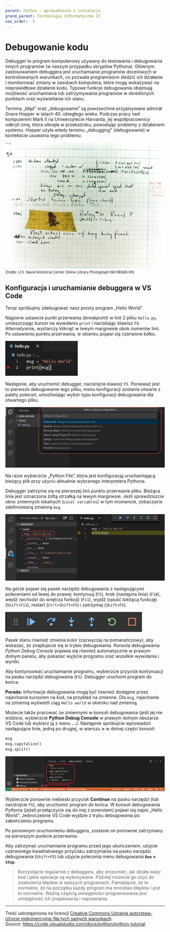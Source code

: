 ```yaml
---
parent: Python — wprowadzenie i instalacja
grand_parent: Technologie Informatyczne II
nav_order:  5
---
```


# Debugowanie kodu

Debugger to program komputerowy używany do testowania i debugowania innych programów (w naszym przypadku skryptów Pythona). Głównym zastosowaniem debuggera jest uruchamianie programów docelowych w kontrolowanych warunkach, co pozwala programistom śledzić ich działanie i monitorować zmiany w zasobach komputera, które mogą wskazywać na nieprawidłowe działanie kodu. Typowe funkcje debugowania obejmują możliwość uruchamiania lub zatrzymywania programów w określonych punktach oraz wyświetlanie ich stanu.

Terminy „błąd” oraz „debugowanie” są powszechnie przypisywane admirał Grace Hopper w latach 40. ubiegłego wieku. Podczas pracy nad komputerem Mark II na Uniwersytecie Harvarda, jej współpracownicy odkryli ćmę, która utknęła w przekaźniku, powodując problemy z działaniem systemu. Hopper użyła wtedy terminu „debugging” (debugowanie) w kontekście usuwania tego problemu.

![Pierwszy błąd komputerowy](first_computer_bug_1945.jpg)
<span style="font-size: 80%">Źródło: U.S. Naval Historical Center Online Library Photograph NH 96566-KN</span>

## Konfiguracja i uruchamianie debuggera w VS Code

Teraz spróbujmy zdebugować nasz prosty program „Hello World”.

Najpierw ustawcie punkt przerwania (*breakpoint*) w linii 2 pliku `hello.py`, umieszczając kursor na wywołaniu `print` i naciskając klawisz `F9`. Alternatywnie, wystarczy kliknąć w lewym marginesie obok numerów linii. Po ustawieniu punktu przerwania, w okienku pojawi się czerwone kółko.

![Ustawianie punktu przerwania w hello.py](breakpoint-set.png)

Następnie, aby uruchomić debugger, naciśnijcie klawisz `F5`. Ponieważ jest to pierwsze debugowanie tego pliku, menu konfiguracji zostanie otwarte z palety poleceń, umożliwiając wybór typu konfiguracji debugowania dla otwartego pliku.

![Konfiguracje debugowania](debug-configurations.png)

Na razie wybierzcie „Python File”, która jest konfiguracją uruchamiającą bieżący plik przy użyciu aktualnie wybranego interpretera Pythona.

Debugger zatrzyma się na pierwszej linii punktu przerwania pliku. Bieżąca linia jest oznaczona żółtą strzałką na lewym marginesie. Jeśli sprawdziszcie okno zmiennych lokalnych (`Local variables`) w tym momencie, zobaczycie zdefiniowaną zmienną `msg`.

![Krok debugowania 2 - zdefiniowana zmienna](debug-step-02.png)

Na górze pojawi się pasek narzędzi debugowania z następującymi poleceniami od lewej do prawej: kontynuuj (`F5`), krok (następna linia) (`F10`), wejdź (wchodzi do wnętrza funkcji) (`F11`), wyjdź (opuść bieżącą funkcję) (`Shift+F11`), restart (`Ctrl+Shift+F5`) i zatrzymaj (`Shift+F5`).

![Pasek narzędzi debugowania](debug-toolbar.png)

Pasek stanu również zmienia kolor (zazwyczaj na pomarańczowy), aby wskazać, że znajdujecie się w trybie debugowania. Konsola debugowania *Python Debug Console* pojawia się również automatycznie w prawym dolnym panelu, aby pokazać wyjście programu oraz wszelkie wywołania i wyniki.

Aby kontynuować uruchamianie programu, wybierzcie przycisk kontynuacji na pasku narzędzi debugowania (`F5`). Debugger uruchomi program do końca.

**Porada:** Informacje debugowania mogą być również dostępne przez najechanie kursorem na kod, na przykład na zmienne. Dla `msg`, najechanie na zmienną wyświetli ciąg `Hello world` w okienku nad zmienną.

Możecie także pracować ze zmiennymi w konsoli debugowania (jeśli jej nie widzicie, wybierzcie **Python Debug Console** w prawym dolnym obszarze VS Code lub wybierz ją z menu **...**). Następnie spróbujcie wprowadzić następujące linie, jedną po drugiej, w wierszu **>** w dolnej części konsoli:

```python
msg
msg.capitalize()
msg.split()
```

![Krok 3 debugowania - korzystanie z konsoli debugowania](debug-step-03.png)

Wybierzcie ponownie niebieski przycisk **Continue** na pasku narzędzi (lub naciśnijcie `F5`), aby uruchomić program do końca. W konsoli debugowania Pythona (jeżeli przełączycie się do niej z powrotem) pojawi się napis „Hello World”. Jednocześnie VS Code wyjdzie z trybu debugowania po zakończeniu programu.

Po ponownym uruchomieniu debuggera, zostanie on ponownie zatrzymany na pierwszym punkcie przerwania.

Aby zatrzymać uruchamianie programu przed jego ukończeniem, użyjcie czerwonego kwadratowego przycisku zatrzymania na pasku narzędzi debugowania (`Shift+F5`) lub użyjcie polecenia menu debugowania **`Run` > `Stop`**.

> Korzystajcie regularnie z debuggera, aby zrozumieć, jak działa wasz kod i jakie operacje są wykonywane. Później możecie go użyć do znalezienia błędów w waszych programach. Pamiętajcie, że to normalne, że na początku każdy program ma mnóstwo błędów i jest to normalne. Ważną częścią umiejętności programowania jest umiejętność ich znajdowania i naprawiania.

---

Treść udostępniona na licencji [Creative Commons Uznanie autorstwa-Użycie niekomercyjne-Na tych samych warunkach](https://creativecommons.org/licenses/by-nc-sa/4.0/deed.pl).  
Source: <https://code.visualstudio.com/docs/python/python-tutorial>
